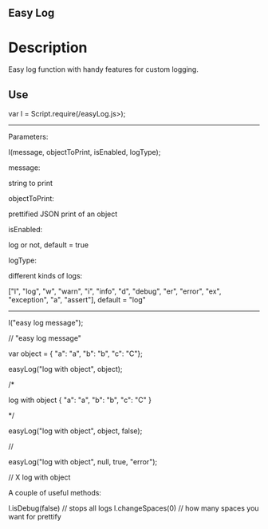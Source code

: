 ## Easy Log

# Description

Easy log function with handy features for custom logging. 

## Use

var l = Script.require(<locationOfLibrary>/easyLog.js>);

---

Parameters: 

l(message, objectToPrint, isEnabled, logType);

message: 

string to print

objectToPrint: 

prettified JSON print of an object

isEnabled: 

log or not, default = true

logType: 

different kinds of logs:

["l", "log", "w", "warn", "i", "info", "d", "debug", "er", "error", "ex", "exception", "a", "assert"], default = "log"

---

l("easy log message");

// "easy log message"

var object = { "a": "a", "b": "b", "c": "C"};

easyLog("log with object", object);

/*

log with object
{
  "a": "a",
  "b": "b",
  "c": "C"
}

*/

easyLog("log with object", object, false);

//

easyLog("log with object", null, true, "error");

// X log with object

A couple of useful methods:

l.isDebug(false) // stops all logs
l.changeSpaces(0) // how many spaces you want for prettify